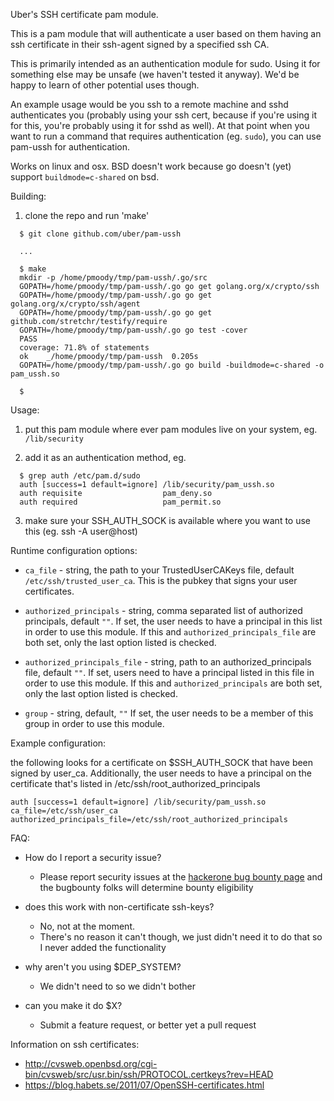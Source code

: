 Uber's SSH certificate pam module.

This is a pam module that will authenticate a user based on them having an ssh certificate in
their ssh-agent signed by a specified ssh CA. 

This is primarily intended as an authentication module for sudo. Using it for something else 
may be unsafe (we haven't tested it anyway). We'd be happy to learn of other potential uses though.

An example usage would be you ssh to a remote machine and sshd authenticates you (probably 
using your ssh cert, because if you're using it for this, you're probably using it for sshd 
as well). At that point when you want to run a command that requires authentication (eg. 
`sudo`), you can use pam-ussh for authentication.

Works on linux and osx. BSD doesn't work because go doesn't (yet) support `buildmode=c-shared`
on bsd.

Building:

1. clone the repo and run 'make'
```
  $ git clone github.com/uber/pam-ussh

  ...

  $ make
  mkdir -p /home/pmoody/tmp/pam-ussh/.go/src
  GOPATH=/home/pmoody/tmp/pam-ussh/.go go get golang.org/x/crypto/ssh
  GOPATH=/home/pmoody/tmp/pam-ussh/.go go get golang.org/x/crypto/ssh/agent
  GOPATH=/home/pmoody/tmp/pam-ussh/.go go get github.com/stretchr/testify/require
  GOPATH=/home/pmoody/tmp/pam-ussh/.go go test -cover
  PASS
  coverage: 71.8% of statements
  ok  	_/home/pmoody/tmp/pam-ussh	0.205s
  GOPATH=/home/pmoody/tmp/pam-ussh/.go go build -buildmode=c-shared -o pam_ussh.so

  $
```

Usage:

1. put this pam module where ever pam modules live on your system, eg. `/lib/security`

2. add it as an authentication method, eg.

```
  $ grep auth /etc/pam.d/sudo
  auth [success=1 default=ignore] /lib/security/pam_ussh.so
  auth requisite                  pam_deny.so
  auth required                   pam_permit.so
```

3. make sure your SSH_AUTH_SOCK is available where you want to use this (eg. ssh -A user@host)

Runtime configuration options:
* `ca_file` - string, the path to your TrustedUserCAKeys file, default `/etc/ssh/trusted_user_ca`.
  This is the pubkey that signs your user certificates.

* `authorized_principals` - string, comma separated list of authorized principals, default `""`.
  If set, the user needs to have a principal in this list in order to use this module. If
  this and `authorized_principals_file` are both set, only the last option listed is checked.

* `authorized_principals_file` - string, path to an authorized_principals file, default `""`.
  If set, users need to have a principal listed in this file in order to use this module.
  If this and `authorized_principals` are both set, only the last option listed is checked.

* `group` - string, default, `""`
  If set, the user needs to be a member of this group in order to use this module.


Example configuration:

the following looks for a certificate on $SSH_AUTH_SOCK that have been signed by user_ca. Additionally,
the user needs to have a principal on the certificate that's listed in /etc/ssh/root_authorized_principals

```
auth [success=1 default=ignore] /lib/security/pam_ussh.so ca_file=/etc/ssh/user_ca authorized_principals_file=/etc/ssh/root_authorized_principals
```

FAQ:

* How do I report a security issue?
  - Please report security issues at the [hackerone bug bounty page](https://hackerone.com/uber) and the bugbounty folks will determine bounty eligibility

* does this work with non-certificate ssh-keys?
  - No, not at the moment. 
  - There's no reason it can't though, we just didn't need it to do that so I never added the functionality

* why aren't you using $DEP_SYSTEM?
  - We didn't need to so we didn't bother

* can you make it do $X?
  - Submit a feature request, or better yet a pull request


Information on ssh certificates:
* http://cvsweb.openbsd.org/cgi-bin/cvsweb/src/usr.bin/ssh/PROTOCOL.certkeys?rev=HEAD
* https://blog.habets.se/2011/07/OpenSSH-certificates.html
